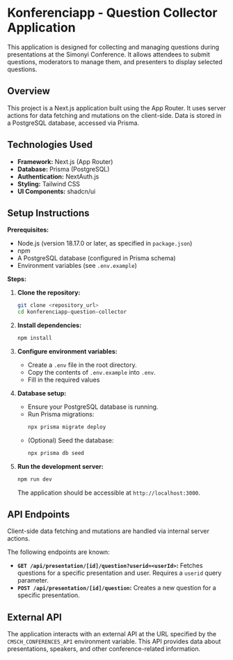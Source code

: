 # Konferenciapp - Question Collector Application

This application is designed for collecting and managing questions during presentations at the Simonyi Conference. It allows attendees to submit questions, moderators to manage them, and presenters to display selected questions.

## Overview

This project is a Next.js application built using the App Router. It uses server actions for data fetching and mutations on the client-side. Data is stored in a PostgreSQL database, accessed via Prisma.

## Technologies Used

*   **Framework:** Next.js (App Router)
*   **Database:** Prisma (PostgreSQL)
*   **Authentication:** NextAuth.js
*   **Styling:** Tailwind CSS
*   **UI Components:** shadcn/ui

## Setup Instructions

**Prerequisites:**

*   Node.js (version 18.17.0 or later, as specified in `package.json`)
*   npm
*   A PostgreSQL database (configured in Prisma schema)
*   Environment variables (see `.env.example`)

**Steps:**

1.  **Clone the repository:**

    ```bash
    git clone <repository_url>
    cd konferenciapp-question-collector
    ```

2.  **Install dependencies:**

    ```bash
    npm install
    ```

3.  **Configure environment variables:**
    *   Create a `.env` file in the root directory.
    *   Copy the contents of `.env.example` into `.env`.
    *   Fill in the required values

4.  **Database setup:**
    *   Ensure your PostgreSQL database is running.
    *   Run Prisma migrations:
        ```bash
        npx prisma migrate deploy
        ```
    *   (Optional) Seed the database:
        ```bash
        npx prisma db seed
        ```

5.  **Run the development server:**

    ```bash
    npm run dev
    ```

    The application should be accessible at `http://localhost:3000`.

## API Endpoints

Client-side data fetching and mutations are handled via internal server actions.

The following endpoints are known:

*   **`GET /api/presentation/[id]/question?userid=<userId>`:** Fetches questions for a specific presentation and user. Requires a `userid` query parameter.
*   **`POST /api/presentation/[id]/question`:** Creates a new question for a specific presentation.

## External API

The application interacts with an external API at the URL specified by the `CMSCH_CONFERENCES_API` environment variable. This API provides data about presentations, speakers, and other conference-related information.
